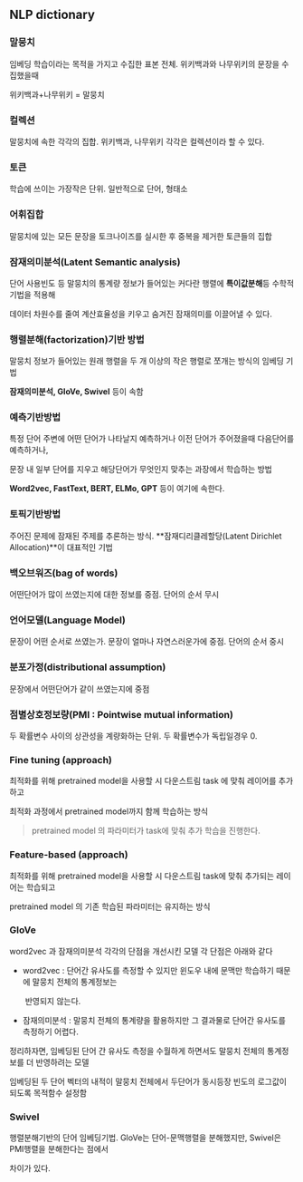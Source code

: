 ## NLP dictionary



### 말뭉치

임베딩 학습이라는 목적을 가지고 수집한 표본 전체. 위키백과와 나무위키의 문장을 수집했을때 

위키백과+나무위키 = 말뭉치



### 컬렉션

말뭉치에 속한 각각의 집합. 위키백과, 나무위키 각각은 컬렉션이라 할 수 있다.



### 토큰

학습에 쓰이는 가장작은 단위. 일반적으로 단어, 형태소



### 어휘집합

말뭉치에 있는 모든 문장을 토크나이즈를 실시한 후 중복을 제거한 토큰들의 집합



### 잠재의미분석(Latent Semantic analysis)

단어 사용빈도 등 말뭉치의 통계량 정보가 들어있는 커다란 행렬에 **특이값분해**등 수학적 기법을 적용해 

데이터 차원수를 줄여 계산효율성을 키우고 숨겨진 잠재의미를 이끌어낼 수 있다.



### 행렬분해(factorization)기반 방법

말뭉치 정보가 들어있는 원래 행렬을 두 개 이상의 작은 행렬로 쪼개는 방식의 임베딩 기법

**잠재의미분석, GloVe, Swivel** 등이 속함



### 예측기반방법

특정 단어 주변에 어떤 단어가 나타날지 예측하거나 이전 단어가 주어졌을때 다음단어를 예측하거나,

문장 내 일부 단어를 지우고 해당단어가 무엇인지 맞추는 과장에서 학습하는 방법

**Word2vec, FastText, BERT, ELMo, GPT** 등이 여기에 속한다.



### 토픽기반방법

주어진 문제에 잠재된 주제를 추론하는 방식. **잠재디리클레할당(Latent Dirichlet Allocation)**이 대표적인 기법



### 백오브워즈(bag of words)

어떤단어가 많이 쓰였는지에 대한 정보를 중점. 단어의 순서 무시



### 언어모델(Language Model)

문장이 어떤 순서로 쓰였는가. 문장이 얼마나 자연스러운가에 중점. 단어의 순서 중시



### 분포가정(distributional assumption)

문장에서 어떤단어가 같이 쓰였는지에 중점



### 점별상호정보량(PMI : Pointwise mutual information)

두 확률변수 사이의 상관성을 계량화하는 단위. 두 확률변수가 독립일경우 0. 



### Fine tuning (approach)

최적화를 위해 pretrained model을 사용할 시 다운스트림 task 에 맞춰 레이어를 추가하고 

최적화 과정에서 pretrained model까지 함께 학습하는 방식 

> pretrained model 의 파라미터가  task에 맞춰 추가 학습을 진행한다.

### Feature-based (approach)

최적화를 위해 pretrained model을 사용할 시 다운스트림 task에 맞춰 추가되는 레이어는 학습되고

pretrained model 의 기존 학습된 파라미터는 유지하는 방식



### GloVe

word2vec 과 잠재의미분석 각각의 단점을 개선시킨 모델 각 단점은 아래와 같다

- word2vec : 단어간 유사도를 측정할 수 있지만 윈도우 내에 문맥만 학습하기 때문에 말뭉치 전체의 통계정보는

  ​					반영되지 않는다.

- 잠재의미분석 : 말뭉치 전체의 통계량을 활용하지만 그 결과물로 단어간 유사도를 측정하기 어렵다.

정리하자면, 임베딩된 단어 간 유사도 측정을 수월하게 하면서도 말뭉치 전체의 통계정보를 더 반영하려는 모델

임베딩된 두 단어 벡터의 내적이 말뭉치 전체에서 두단어가 동시등장 빈도의 로그값이 되도록 목적함수 설정함



### Swivel

행렬분해기반의 단어 임베딩기법. GloVe는 단어-문맥행렬을 분해했지만, Swivel은 PMI행렬을 분해한다는 점에서 

차이가 있다.